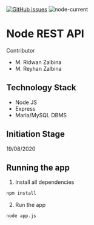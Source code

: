 <a href="https://github.com/ridwanzal/sample_mrz_api/issues"><img alt="GitHub issues" src="https://img.shields.io/github/issues/ridwanzal/sample_mrz_api"></a>
<img alt="node-current" src="https://img.shields.io/node/v/express">

# Node REST API

Contributor
- M. Ridwan Zalbina
- M. Reyhan Zalbina

## Technology Stack
- Node JS
- Express
- Maria/MySQL DBMS

## Initiation Stage
19/08/2020

## Running the app
1. Install all dependencies
```sh
npm install
```
2. Run the app
```sh
node app.js
```

